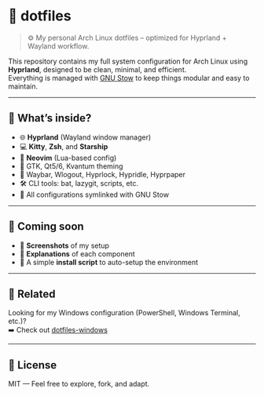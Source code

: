 # 🧪 dotfiles

> ⚙️ My personal Arch Linux dotfiles – optimized for Hyprland + Wayland workflow.

This repository contains my full system configuration for Arch Linux using **Hyprland**, designed to be clean, minimal, and efficient.  
Everything is managed with [GNU Stow](https://www.gnu.org/software/stow/) to keep things modular and easy to maintain.

---

## 🧰 What’s inside?

- 🌐 **Hyprland** (Wayland window manager)
- 💻 **Kitty**, **Zsh**, and **Starship**
- 📝 **Neovim** (Lua-based config)
- 🎨 GTK, Qt5/6, Kvantum theming
- 🧱 Waybar, Wlogout, Hyprlock, Hypridle, Hyprpaper
- 🛠️ CLI tools: bat, lazygit, scripts, etc.
- 📁 All configurations symlinked with GNU Stow

---

## 🚧 Coming soon

- 📸 **Screenshots** of my setup
- 📃 **Explanations** of each component
- 🧪 A simple **install script** to auto-setup the environment

---

## 📎 Related

Looking for my Windows configuration (PowerShell, Windows Terminal, etc.)?  
➡️ Check out [dotfiles-windows](https://github.com/yourusername/dotfiles-windows)

---

## 📜 License

MIT — Feel free to explore, fork, and adapt.

